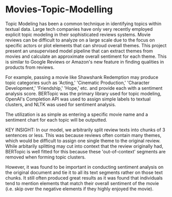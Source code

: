 # Movies-Topic-Modelling

Topic Modeling has been a common technique in identifying topics within textual data. Large tech companies have only very recently employed explicit topic modeling in their sophisticated reviews systems. Movie reviews can be difficult to analyze on a large scale due to the focus on specific actors or plot elements that can shroud overall themes. This project present an unsupervised model pipeline that can extract themes from movies and calculate an approximate overall sentiment for each theme. This is similar to Google Reviews or Amazon's new feature in finding qualities in products from reviews.

For example, passing a movie like Shawshank Redemption may produce topic categories such as 'Acting,' 'Cinematic Production,' 'Character Development,' 'Friendship,' 'Hope,' etc. and provide each with a sentiment analysis score. BERTopic was the primary library used for topic modeling, OpenAI's Completion API was used to assign simple labels to textual clusters, and NLTK was used for sentiment analysis. 

The utilization is as simple as entering a specific movie name and a sentiment chart for each topic will be outputted.

KEY INSIGHT: 
In our model, we arbitrarily split review texts into chunks of 3 sentences or less. This was because reviews often contain many themes, which would be difficult to assign one single theme to the original review. While arbitarily splitting may cut into context that the review originally had, BERTopic is well fitted for this because these 'out-of-context' segments are removed when forming topic clusters.

However, it was found to be important in conducting sentiment analysis on the original document and tie it to all its text segments rather on those text chunks. It still often produced great results as it was found that individuals tend to mention elements that match their overall sentiment of the movie (i.e. skip over the negative elements if they highly enjoyed the movie).
